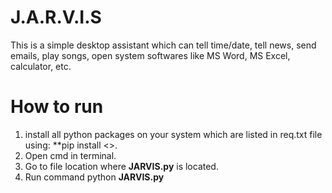 # J.A.R.V.I.S

This is a simple desktop assistant which can tell time/date, tell news, send emails, play songs, open system softwares like MS Word, MS Excel, calculator, etc.

# How to run

1) install all python packages on your system which are listed in req.txt file using:
        **pip install <<package name>>.
2) Open cmd in terminal.
3) Go to file location where **JARVIS.py** is located.
4) Run command python **JARVIS.py**
